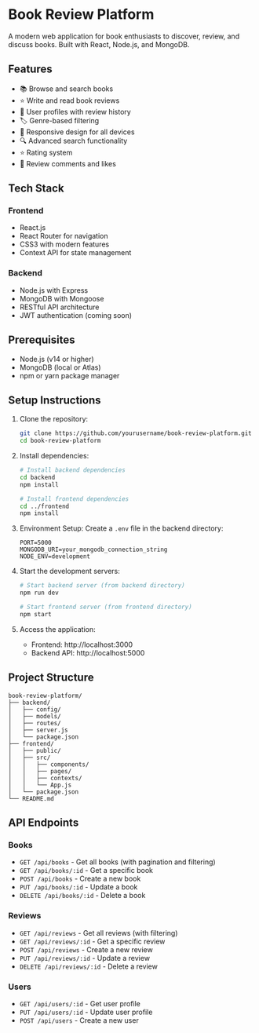 # Book Review Platform

A modern web application for book enthusiasts to discover, review, and discuss books. Built with React, Node.js, and MongoDB.

## Features

- 📚 Browse and search books
- ⭐ Write and read book reviews
- 👤 User profiles with review history
- 🏷️ Genre-based filtering
- 📱 Responsive design for all devices
- 🔍 Advanced search functionality
- ⭐ Rating system
- 💬 Review comments and likes

## Tech Stack

### Frontend
- React.js
- React Router for navigation
- CSS3 with modern features
- Context API for state management

### Backend
- Node.js with Express
- MongoDB with Mongoose
- RESTful API architecture
- JWT authentication (coming soon)

## Prerequisites

- Node.js (v14 or higher)
- MongoDB (local or Atlas)
- npm or yarn package manager

## Setup Instructions

1. Clone the repository:
   ```bash
   git clone https://github.com/yourusername/book-review-platform.git
   cd book-review-platform
   ```

2. Install dependencies:
   ```bash
   # Install backend dependencies
   cd backend
   npm install

   # Install frontend dependencies
   cd ../frontend
   npm install
   ```

3. Environment Setup:
   Create a `.env` file in the backend directory:
   ```
   PORT=5000
   MONGODB_URI=your_mongodb_connection_string
   NODE_ENV=development
   ```

4. Start the development servers:
   ```bash
   # Start backend server (from backend directory)
   npm run dev

   # Start frontend server (from frontend directory)
   npm start
   ```

5. Access the application:
   - Frontend: http://localhost:3000
   - Backend API: http://localhost:5000

## Project Structure

```
book-review-platform/
├── backend/
│   ├── config/
│   ├── models/
│   ├── routes/
│   ├── server.js
│   └── package.json
├── frontend/
│   ├── public/
│   ├── src/
│   │   ├── components/
│   │   ├── pages/
│   │   ├── contexts/
│   │   └── App.js
│   └── package.json
└── README.md
```

## API Endpoints

### Books
- `GET /api/books` - Get all books (with pagination and filtering)
- `GET /api/books/:id` - Get a specific book
- `POST /api/books` - Create a new book
- `PUT /api/books/:id` - Update a book
- `DELETE /api/books/:id` - Delete a book

### Reviews
- `GET /api/reviews` - Get all reviews (with filtering)
- `GET /api/reviews/:id` - Get a specific review
- `POST /api/reviews` - Create a new review
- `PUT /api/reviews/:id` - Update a review
- `DELETE /api/reviews/:id` - Delete a review

### Users
- `GET /api/users/:id` - Get user profile
- `PUT /api/users/:id` - Update user profile
- `POST /api/users` - Create a new user
